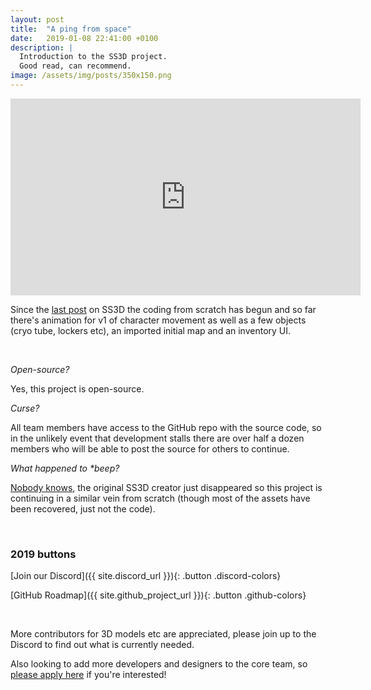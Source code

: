 ```yaml
---
layout: post
title:  "A ping from space"
date:   2019-01-08 22:41:00 +0100
description: |
  Introduction to the SS3D project.
  Good read, can recommend.
image: /assets/img/posts/350x150.png
---
```


<!--<video autoplay="autoplay" muted controls loop="loop" poster="{{ site.baseurl }}/media/2019-01-08-RE-SS3D/teaser-animation.png">
  <source src="{{ site.baseurl }}/media/2019-01-08-RE-SS3D/teaser-animation.webm" type="video/mp4">
  <source src="{{ site.baseurl }}/media/2019-01-08-RE-SS3D/teaser-animation.webm" type="video/webm">
</video>-->
<div class="youtubeEmbed">
  <iframe width="560" height="315" src="https://www.youtube-nocookie.com/embed/YKVmXn-Gv0M" frameborder="0" allow="accelerometer; autoplay; encrypted-media; gyroscope; picture-in-picture" allowfullscreen></iframe>
</div>

Since the [last post](https://www.reddit.com/r/SS13/comments/9iggy5/i_have_acquired_almost_98_of_the_ss3d_assets_and/) on SS3D the coding from scratch has begun and so far there's animation for v1 of character movement as well as a few objects (cryo tube, lockers etc), an imported initial map and an inventory UI.

&#x200B;

*Open-source?*

Yes, this project is open-source.

*Curse?*

All team members have access to the GitHub repo with the source code, so in the unlikely event that development stalls there are over half a dozen members who will be able to post the source for others to continue.

*What happened to \*beep?*

[Nobody knows](https://www.reddit.com/r/SS13/comments/97qtbs/ss3d_is_dead/), the original SS3D creator just disappeared so this project is continuing in a similar vein from scratch (though most of the assets have been recovered, just not the code).

&#x200B;

### 2019 buttons

[Join our Discord]({{ site.discord_url }}){: .button .discord-colors}

[GitHub Roadmap]({{ site.github_project_url }}){: .button .github-colors}

&#x200B;

More contributors for 3D models etc are appreciated, please join up to the Discord to find out what is currently needed.

Also looking to add more developers and designers to the core team, so [please apply here](https://goo.gl/forms/DBaqHkIHk3z40KBE3) if you're interested!
